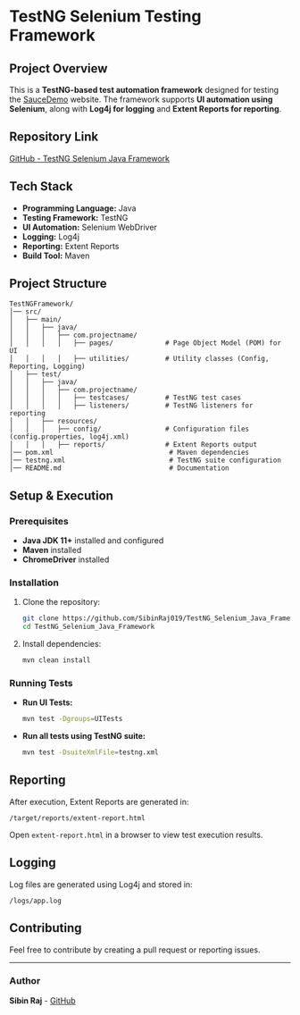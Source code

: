 # TestNG Selenium Testing Framework

## Project Overview
This is a **TestNG-based test automation framework** designed for testing the [SauceDemo](https://www.saucedemo.com/) website. The framework supports **UI automation using Selenium**, along with **Log4j for logging** and **Extent Reports for reporting**.

## Repository Link
[GitHub - TestNG Selenium Java Framework](https://github.com/SibinRaj019/TestNG_Selenium_Java_Framework)

## Tech Stack
- **Programming Language:** Java
- **Testing Framework:** TestNG
- **UI Automation:** Selenium WebDriver
- **Logging:** Log4j
- **Reporting:** Extent Reports
- **Build Tool:** Maven

## Project Structure
```
TestNGFramework/
│── src/
│   ├── main/
│   │   ├── java/
│   │   │   ├── com.projectname/
│   │   │   │   ├── pages/             # Page Object Model (POM) for UI
│   │   │   │   ├── utilities/         # Utility classes (Config, Reporting, Logging)
│   ├── test/
│   │   ├── java/
│   │   │   ├── com.projectname/
│   │   │   │   ├── testcases/         # TestNG test cases
│   │   │   │   ├── listeners/         # TestNG listeners for reporting
│   │   ├── resources/
│   │   │   ├── config/                # Configuration files (config.properties, log4j.xml)
│   │   │   ├── reports/               # Extent Reports output
│── pom.xml                             # Maven dependencies
│── testng.xml                          # TestNG suite configuration
│── README.md                           # Documentation
```

## Setup & Execution

### Prerequisites
- **Java JDK 11+** installed and configured
- **Maven** installed
- **ChromeDriver** installed

### Installation
1. Clone the repository:
   ```sh
   git clone https://github.com/SibinRaj019/TestNG_Selenium_Java_Framework.git
   cd TestNG_Selenium_Java_Framework
   ```
2. Install dependencies:
   ```sh
   mvn clean install
   ```

### Running Tests
- **Run UI Tests:**
  ```sh
  mvn test -Dgroups=UITests
  ```
- **Run all tests using TestNG suite:**
  ```sh
  mvn test -DsuiteXmlFile=testng.xml
  ```

## Reporting
After execution, Extent Reports are generated in:
```
/target/reports/extent-report.html
```
Open `extent-report.html` in a browser to view test execution results.

## Logging
Log files are generated using Log4j and stored in:
```
/logs/app.log
```

## Contributing
Feel free to contribute by creating a pull request or reporting issues.

---

### **Author**
**Sibin Raj** - [GitHub](https://github.com/SibinRaj019)

